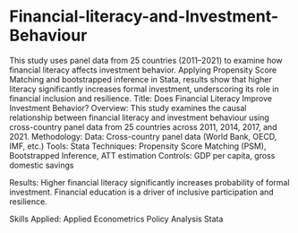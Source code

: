 # Financial-literacy-and-Investment-Behaviour
This study uses panel data from 25 countries (2011–2021) to examine how financial literacy affects investment behavior. Applying Propensity Score Matching and bootstrapped inference in Stata, results show that higher literacy significantly increases formal investment, underscoring its role in financial inclusion and resilience.
Title: 
Does Financial Literacy Improve Investment Behavior?
Overview: 
This study examines the causal relationship between financial literacy and investment behaviour using cross-country panel data from 25 countries across 2011, 2014, 2017, and 2021.
Methodology:
Data: Cross-country panel data (World Bank, OECD, IMF, etc.)
Tools: Stata
Techniques: Propensity Score Matching (PSM), Bootstrapped Inference, ATT estimation
Controls: GDP per capita, gross domestic savings   

Results:
Higher financial literacy significantly increases probability of formal investment.
Financial education is a driver of inclusive participation and resilience.

Skills Applied:
Applied Econometrics
Policy Analysis
Stata
